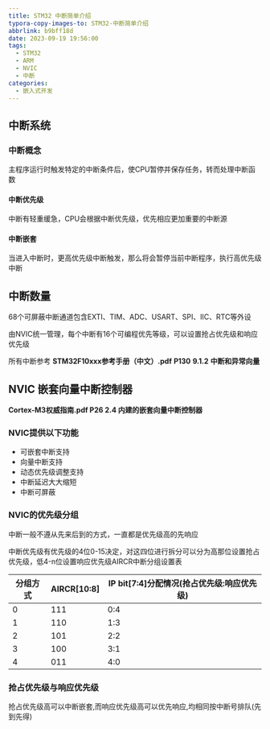 ```yaml
---
title: STM32 中断简单介绍
typora-copy-images-to: STM32-中断简单介绍
abbrlink: b9bff18d
date: 2023-09-19 19:56:00
tags:
  - STM32
  - ARM
  - NVIC
  - 中断
categories:
  - 嵌入式开发
---
```


## 中断系统

### 中断概念

主程序运行时触发特定的中断条件后，使CPU暂停并保存任务，转而处理中断函数

#### 中断优先级

中断有轻重缓急，CPU会根据中断优先级，优先相应更加重要的中断源

#### 中断嵌套

当进入中断时，更高优先级中断触发，那么将会暂停当前中断程序，执行高优先级中断

## 中断数量

68个可屏蔽中断通道包含EXTI、TIM、ADC、USART、SPI、IIC、RTC等外设

由NVIC统一管理，每个中断有16个可编程优先等级，可以设置抢占优先级和响应优先级

所有中断参考 **STM32F10xxx参考手册（中文）.pdf**  **P130** **9.1.2** **中断和异常向量**

## NVIC 嵌套向量中断控制器

**Cortex-M3权威指南.pdf P26 2.4 内建的嵌套向量中断控制器**

### NVIC提供以下功能

- 可嵌套中断支持
- 向量中断支持
- 动态优先级调整支持
- 中断延迟大大缩短
- 中断可屏蔽

### NVIC的优先级分组

中断一般不遵从先来后到的方式，一直都是优先级高的先响应

中断优先级有优先级的4位0-15决定，对这四位进行拆分可以分为高那位设置抢占优先级，低4-n位设置响应优先级AIRCR中断分组设置表

| 分组方式 | AIRCR[10:8] | IP bit[7:4]分配情况(抢占优先级:响应优先级) |
| -------- | ----------- | ------------------------------------------ |
| 0        | 111         | 0:4                                        |
| 1        | 110         | 1:3                                        |
| 2        | 101         | 2:2                                        |
| 3        | 100         | 3:1                                        |
| 4        | 011         | 4:0                                        |

### 抢占优先级与响应优先级

抢占优先级高可以中断嵌套,而响应优先级高可以优先响应,均相同按中断号排队(先到先得)

